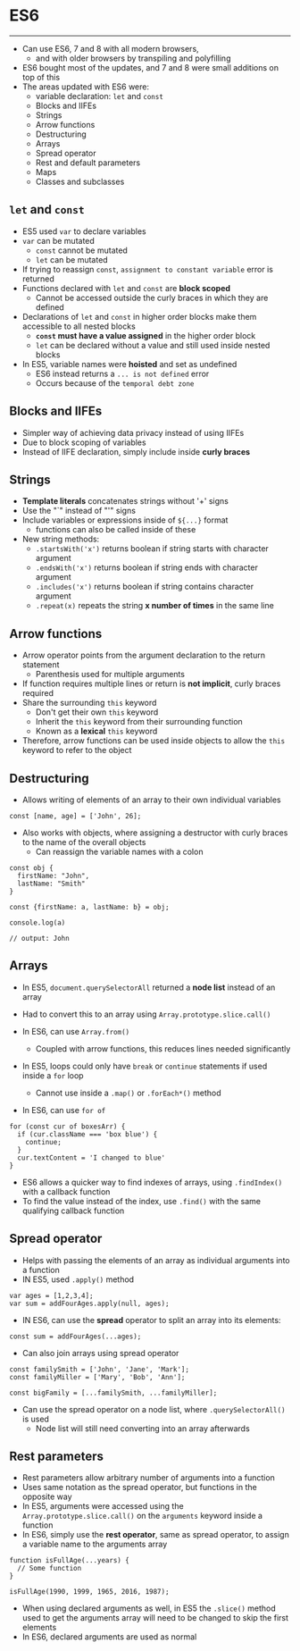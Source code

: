 # ES6
---

* Can use ES6, 7 and 8 with all modern browsers,
  * and with older browsers by transpiling and polyfilling
* ES6 bought most of the updates, and 7 and 8 were small additions on top of this
* The areas updated with ES6 were:
  * variable declaration: `let` and `const`
  * Blocks and IIFEs
  * Strings
  * Arrow functions
  * Destructuring
  * Arrays
  * Spread operator
  * Rest and default parameters
  * Maps
  * Classes and subclasses

## `let` and `const`

* ES5 used `var` to declare variables
* `var` can be mutated
  * `const` cannot be mutated
  * `let` can be mutated
* If trying to reassign `const`, `assignment to constant variable` error is returned
* Functions declared with `let` and `const` are **block scoped**
  * Cannot be accessed outside the curly braces in which they are defined
* Declarations of `let` and `const` in higher order blocks make them accessible to all nested blocks
  * **`const` must have a value assigned** in the higher order block
  * `let` can be declared without a value and still used inside nested blocks
* In ES5, variable names were **hoisted** and set as undefined
  * ES6 instead returns a `... is not defined` error
  * Occurs because of the `temporal debt zone`

## Blocks and IIFEs

* Simpler way of achieving data privacy instead of using IIFEs
* Due to block scoping of variables
* Instead of IIFE declaration, simply include inside **curly braces**

## Strings

* **Template literals** concatenates strings without '+' signs
* Use the "\`" instead of "\'" signs
* Include variables or expressions inside of `${...}` format
  * functions can also be called inside of these
* New string methods:
  * `.startsWith('x')` returns boolean if string starts with character argument
  * `.endsWith('x')` returns boolean if string ends with character argument
  * `.includes('x')` returns boolean if string contains character argument
  * `.repeat(x)` repeats the string **x number of times** in the same line

## Arrow functions

* Arrow operator points from the argument declaration to the return statement
  * Parenthesis used for multiple arguments
* If function requires multiple lines or return is **not implicit**, curly braces required
* Share the surrounding `this` keyword
  * Don't get their own `this` keyword
  * Inherit the `this` keyword from their surrounding function
  * Known as a **lexical** `this` keyword
* Therefore, arrow functions can be used inside objects to allow the `this` keyword to refer to the object

## Destructuring

* Allows writing of elements of an array to their own individual variables

```
const [name, age] = ['John', 26];
```

* Also works with objects, where assigning a destructor with curly braces to the name of the overall objects
  * Can reassign the variable names with a colon

```
const obj {
  firstName: "John",
  lastName: "Smith"
}

const {firstName: a, lastName: b} = obj;

console.log(a)

// output: John
```

## Arrays

* In ES5, `document.querySelectorAll` returned a **node list** instead of an array
* Had to convert this to an array using `Array.prototype.slice.call()`
* In ES6, can use `Array.from()`
  * Coupled with arrow functions, this reduces lines needed significantly

* In ES5, loops could only have `break` or `continue` statements if used inside a `for` loop
  * Cannot use inside a `.map()` or `.forEach*()` method
* In ES6, can use `for of`

```
for (const cur of boxesArr) {
  if (cur.className === 'box blue') {
    continue;
  }
  cur.textContent = 'I changed to blue'
}

```

* ES6 allows a quicker way to find indexes of arrays, using `.findIndex()` with a callback function
* To find the value instead of the index, use `.find()` with the same qualifying callback function

## Spread operator

* Helps with passing the elements of an array as individual arguments into a function
* IN ES5, used `.apply()` method

```
var ages = [1,2,3,4];
var sum = addFourAges.apply(null, ages);
```

* IN ES6, can use the **spread** operator to split an array into its elements:

```
const sum = addFourAges(...ages);
```

* Can also join arrays using spread operator

```
const familySmith = ['John', 'Jane', 'Mark'];
const familyMiller = ['Mary', 'Bob', 'Ann'];

const bigFamily = [...familySmith, ...familyMiller];
```

* Can use the spread operator on a node list, where `.querySelectorAll()` is used
  * Node list will still need converting into an array afterwards

## Rest parameters

* Rest parameters allow arbitrary number of arguments into a function
* Uses same notation as the spread operator, but functions in the opposite way
* In ES5, arguments were accessed using the `Array.prototype.slice.call()` on the `arguments` keyword inside a function
* In ES6, simply use the **rest operator**, same as spread operator, to assign a variable name to the arguments array

```
function isFullAge(...years) {
  // Some function
}

isFullAge(1990, 1999, 1965, 2016, 1987);
```

* When using declared arguments as well, in ES5 the `.slice()` method used to get the arguments array will need to be changed to skip the first elements
* In ES6, declared arguments are used as normal
